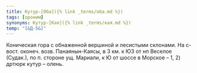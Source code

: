 ```yaml
---
title: Кутур-[Оба]({% link _terms/оба.md %})
tags: [ороним]
synonyms: Кутур-[Кая]({% link _terms/кая.md %})
temp: "[&Д-5&]"
---
```


Коническая гора с обнаженной вершиной и лесистыми склонами. На с-вост. оконеч.
возв. Панаянын-Каясы, в 3 км. к ЮЗ от нп Веселое (Судак.), по п. стороне ущ.
Мариали, к Ю от шоссе в Морское – 1, 2) дртюрк кутур – олень.
